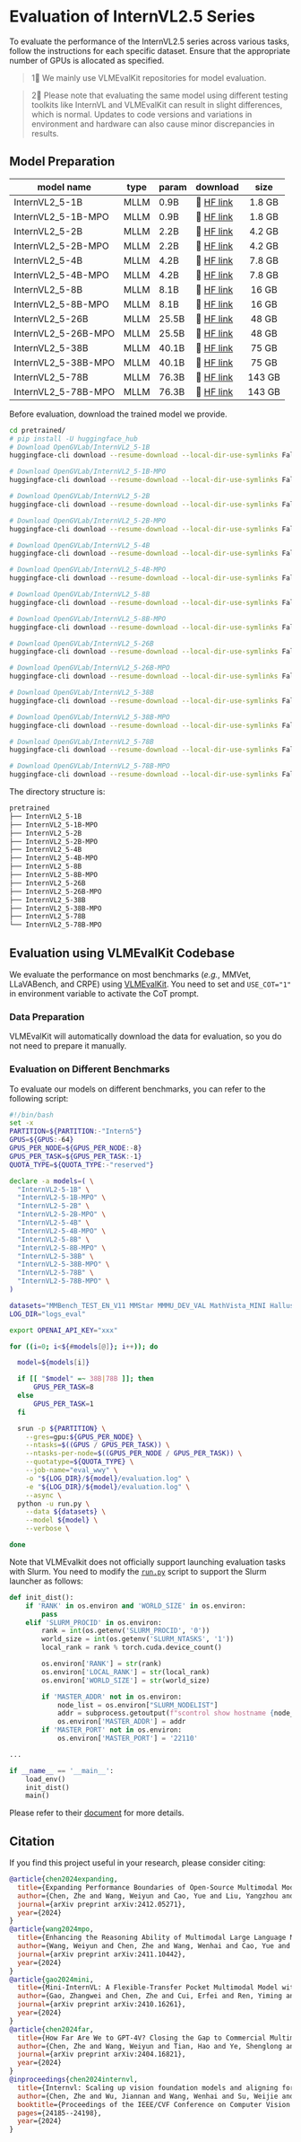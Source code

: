 # Evaluation of InternVL2.5 Series

To evaluate the performance of the InternVL2.5 series across various tasks, follow the instructions for each specific dataset. Ensure that the appropriate number of GPUs is allocated as specified.

> 1⃣️ We mainly use VLMEvalKit repositories for model evaluation.

> 2⃣️ Please note that evaluating the same model using different testing toolkits like InternVL and VLMEvalKit can result in slight differences, which is normal. Updates to code versions and variations in environment and hardware can also cause minor discrepancies in results.


## Model Preparation

| model name          | type | param | download                                                          |  size  |
| ------------------- | ---- | ----- | ----------------------------------------------------------------- | :----: |
| InternVL2_5-1B      | MLLM | 0.9B  | 🤗 [HF link](https://huggingface.co/OpenGVLab/InternVL2_5-1B)      | 1.8 GB |
| InternVL2_5-1B-MPO  | MLLM | 0.9B  | 🤗 [HF link](https://huggingface.co/OpenGVLab/InternVL2_5-1B-MPO)  | 1.8 GB |
| InternVL2_5-2B      | MLLM | 2.2B  | 🤗 [HF link](https://huggingface.co/OpenGVLab/InternVL2_5-2B)      | 4.2 GB |
| InternVL2_5-2B-MPO  | MLLM | 2.2B  | 🤗 [HF link](https://huggingface.co/OpenGVLab/InternVL2_5-2B-MPO)  | 4.2 GB |
| InternVL2_5-4B      | MLLM | 4.2B  | 🤗 [HF link](https://huggingface.co/OpenGVLab/InternVL2_5-4B)      | 7.8 GB |
| InternVL2_5-4B-MPO  | MLLM | 4.2B  | 🤗 [HF link](https://huggingface.co/OpenGVLab/InternVL2_5-4B-MPO)  | 7.8 GB |
| InternVL2_5-8B      | MLLM | 8.1B  | 🤗 [HF link](https://huggingface.co/OpenGVLab/InternVL2_5-8B)      | 16 GB  |
| InternVL2_5-8B-MPO  | MLLM | 8.1B  | 🤗 [HF link](https://huggingface.co/OpenGVLab/InternVL2_5-8B-MPO)  | 16 GB  |
| InternVL2_5-26B     | MLLM | 25.5B | 🤗 [HF link](https://huggingface.co/OpenGVLab/InternVL2_5-26B)     | 48 GB  |
| InternVL2_5-26B-MPO | MLLM | 25.5B | 🤗 [HF link](https://huggingface.co/OpenGVLab/InternVL2_5-26B-MPO) | 48 GB  |
| InternVL2_5-38B     | MLLM | 40.1B | 🤗 [HF link](https://huggingface.co/OpenGVLab/InternVL2_5-38B)     | 75 GB  |
| InternVL2_5-38B-MPO | MLLM | 40.1B | 🤗 [HF link](https://huggingface.co/OpenGVLab/InternVL2_5-38B-MPO) | 75 GB  |
| InternVL2_5-78B     | MLLM | 76.3B | 🤗 [HF link](https://huggingface.co/OpenGVLab/InternVL2_5-78B)     | 143 GB |
| InternVL2_5-78B-MPO | MLLM | 76.3B | 🤗 [HF link](https://huggingface.co/OpenGVLab/InternVL2_5-78B-MPO) | 143 GB |

Before evaluation, download the trained model we provide.

```sh
cd pretrained/
# pip install -U huggingface_hub
# Download OpenGVLab/InternVL2_5-1B
huggingface-cli download --resume-download --local-dir-use-symlinks False OpenGVLab/InternVL2_5-1B --local-dir InternVL2_5-1B

# Download OpenGVLab/InternVL2_5-1B-MPO
huggingface-cli download --resume-download --local-dir-use-symlinks False OpenGVLab/InternVL2_5-1B-MPO --local-dir InternVL2_5-1B-MPO

# Download OpenGVLab/InternVL2_5-2B
huggingface-cli download --resume-download --local-dir-use-symlinks False OpenGVLab/InternVL2_5-2B --local-dir InternVL2_5-2B

# Download OpenGVLab/InternVL2_5-2B-MPO
huggingface-cli download --resume-download --local-dir-use-symlinks False OpenGVLab/InternVL2_5-2B-MPO --local-dir InternVL2_5-2B-MPO

# Download OpenGVLab/InternVL2_5-4B
huggingface-cli download --resume-download --local-dir-use-symlinks False OpenGVLab/InternVL2_5-4B --local-dir InternVL2_5-4B

# Download OpenGVLab/InternVL2_5-4B-MPO
huggingface-cli download --resume-download --local-dir-use-symlinks False OpenGVLab/InternVL2_5-4B-MPO --local-dir InternVL2_5-4B-MPO

# Download OpenGVLab/InternVL2_5-8B
huggingface-cli download --resume-download --local-dir-use-symlinks False OpenGVLab/InternVL2_5-8B --local-dir InternVL2_5-8B

# Download OpenGVLab/InternVL2_5-8B-MPO
huggingface-cli download --resume-download --local-dir-use-symlinks False OpenGVLab/InternVL2_5-8B-MPO --local-dir InternVL2_5-8B-MPO

# Download OpenGVLab/InternVL2_5-26B
huggingface-cli download --resume-download --local-dir-use-symlinks False OpenGVLab/InternVL2_5-26B --local-dir InternVL2_5-26B

# Download OpenGVLab/InternVL2_5-26B-MPO
huggingface-cli download --resume-download --local-dir-use-symlinks False OpenGVLab/InternVL2_5-26B-MPO --local-dir InternVL2_5-26B-MPO

# Download OpenGVLab/InternVL2_5-38B
huggingface-cli download --resume-download --local-dir-use-symlinks False OpenGVLab/InternVL2_5-38B --local-dir InternVL2_5-38B

# Download OpenGVLab/InternVL2_5-38B-MPO
huggingface-cli download --resume-download --local-dir-use-symlinks False OpenGVLab/InternVL2_5-38B-MPO --local-dir InternVL2_5-38B-MPO

# Download OpenGVLab/InternVL2_5-78B
huggingface-cli download --resume-download --local-dir-use-symlinks False OpenGVLab/InternVL2_5-78B --local-dir InternVL2_5-78B

# Download OpenGVLab/InternVL2_5-78B-MPO
huggingface-cli download --resume-download --local-dir-use-symlinks False OpenGVLab/InternVL2_5-78B-MPO --local-dir InternVL2_5-78B-MPO
```

The directory structure is:

```sh
pretrained
├── InternVL2_5-1B
├── InternVL2_5-1B-MPO
├── InternVL2_5-2B
├── InternVL2_5-2B-MPO
├── InternVL2_5-4B
├── InternVL2_5-4B-MPO
├── InternVL2_5-8B
├── InternVL2_5-8B-MPO
├── InternVL2_5-26B
├── InternVL2_5-26B-MPO
├── InternVL2_5-38B
├── InternVL2_5-38B-MPO
├── InternVL2_5-78B
└── InternVL2_5-78B-MPO
```

## Evaluation using VLMEvalKit Codebase

We evaluate the performance on most benchmarks (*e.g.*, MMVet, LLaVABench, and CRPE) using [VLMEvalKit](https://github.com/open-compass/VLMEvalKit). You need to set and `USE_COT="1"` in environment variable to activate the CoT prompt.

### Data Preparation

VLMEvalKit will automatically download the data for evaluation, so you do not need to prepare it manually.

### Evaluation on Different Benchmarks

To evaluate our models on different benchmarks, you can refer to the following script:

```sh
#!/bin/bash
set -x
PARTITION=${PARTITION:-"Intern5"}
GPUS=${GPUS:-64}
GPUS_PER_NODE=${GPUS_PER_NODE:-8}
GPUS_PER_TASK=${GPUS_PER_TASK:-1}
QUOTA_TYPE=${QUOTA_TYPE:-"reserved"}

declare -a models=( \
  "InternVL2-5-1B" \
  "InternVL2-5-1B-MPO" \
  "InternVL2-5-2B" \
  "InternVL2-5-2B-MPO" \
  "InternVL2-5-4B" \
  "InternVL2-5-4B-MPO" \
  "InternVL2-5-8B" \
  "InternVL2-5-8B-MPO" \
  "InternVL2-5-38B" \
  "InternVL2-5-38B-MPO" \
  "InternVL2-5-78B" \
  "InternVL2-5-78B-MPO" \
)

datasets="MMBench_TEST_EN_V11 MMStar MMMU_DEV_VAL MathVista_MINI HallusionBench AI2D_TEST OCRBench MMVet"
LOG_DIR="logs_eval"

export OPENAI_API_KEY="xxx"

for ((i=0; i<${#models[@]}; i++)); do

  model=${models[i]}

  if [[ "$model" =~ 38B|78B ]]; then
      GPUS_PER_TASK=8
  else
      GPUS_PER_TASK=1
  fi

  srun -p ${PARTITION} \
    --gres=gpu:${GPUS_PER_NODE} \
    --ntasks=$((GPUS / GPUS_PER_TASK)) \
    --ntasks-per-node=$((GPUS_PER_NODE / GPUS_PER_TASK)) \
    --quotatype=${QUOTA_TYPE} \
    --job-name="eval_wwy" \
    -o "${LOG_DIR}/${model}/evaluation.log" \
    -e "${LOG_DIR}/${model}/evaluation.log" \
    --async \
  python -u run.py \
    --data ${datasets} \
    --model ${model} \
    --verbose \

done
```

Note that VLMEvalkit does not officially support launching evaluation tasks with Slurm. You need to modify the [`run.py`](https://github.com/open-compass/VLMEvalKit/blob/main/run.py) script to support the Slurm launcher as follows:

```python
def init_dist():
    if 'RANK' in os.environ and 'WORLD_SIZE' in os.environ:
        pass
    elif 'SLURM_PROCID' in os.environ:
        rank = int(os.getenv('SLURM_PROCID', '0'))
        world_size = int(os.getenv('SLURM_NTASKS', '1'))
        local_rank = rank % torch.cuda.device_count()

        os.environ['RANK'] = str(rank)
        os.environ['LOCAL_RANK'] = str(local_rank)
        os.environ['WORLD_SIZE'] = str(world_size)

        if 'MASTER_ADDR' not in os.environ:
            node_list = os.environ["SLURM_NODELIST"]
            addr = subprocess.getoutput(f"scontrol show hostname {node_list} | head -n1")
            os.environ['MASTER_ADDR'] = addr
        if 'MASTER_PORT' not in os.environ:
            os.environ['MASTER_PORT'] = '22110'

...

if __name__ == '__main__':
    load_env()
    init_dist()
    main()
```

Please refer to their [document](https://github.com/open-compass/VLMEvalKit/blob/main/docs/en/Quickstart.md) for more details.

## Citation

If you find this project useful in your research, please consider citing:

```BibTeX
@article{chen2024expanding,
  title={Expanding Performance Boundaries of Open-Source Multimodal Models with Model, Data, and Test-Time Scaling},
  author={Chen, Zhe and Wang, Weiyun and Cao, Yue and Liu, Yangzhou and Gao, Zhangwei and Cui, Erfei and Zhu, Jinguo and Ye, Shenglong and Tian, Hao and Liu, Zhaoyang and others},
  journal={arXiv preprint arXiv:2412.05271},
  year={2024}
}
@article{wang2024mpo,
  title={Enhancing the Reasoning Ability of Multimodal Large Language Models via Mixed Preference Optimization},
  author={Wang, Weiyun and Chen, Zhe and Wang, Wenhai and Cao, Yue and Liu, Yangzhou and Gao, Zhangwei and Zhu, Jinguo and Zhu, Xizhou and Lu, Lewei and Qiao, Yu and Dai, Jifeng},
  journal={arXiv preprint arXiv:2411.10442},
  year={2024}
}
@article{gao2024mini,
  title={Mini-InternVL: A Flexible-Transfer Pocket Multimodal Model with 5\% Parameters and 90\% Performance},
  author={Gao, Zhangwei and Chen, Zhe and Cui, Erfei and Ren, Yiming and Wang, Weiyun and Zhu, Jinguo and Tian, Hao and Ye, Shenglong and He, Junjun and Zhu, Xizhou and others},
  journal={arXiv preprint arXiv:2410.16261},
  year={2024}
}
@article{chen2024far,
  title={How Far Are We to GPT-4V? Closing the Gap to Commercial Multimodal Models with Open-Source Suites},
  author={Chen, Zhe and Wang, Weiyun and Tian, Hao and Ye, Shenglong and Gao, Zhangwei and Cui, Erfei and Tong, Wenwen and Hu, Kongzhi and Luo, Jiapeng and Ma, Zheng and others},
  journal={arXiv preprint arXiv:2404.16821},
  year={2024}
}
@inproceedings{chen2024internvl,
  title={Internvl: Scaling up vision foundation models and aligning for generic visual-linguistic tasks},
  author={Chen, Zhe and Wu, Jiannan and Wang, Wenhai and Su, Weijie and Chen, Guo and Xing, Sen and Zhong, Muyan and Zhang, Qinglong and Zhu, Xizhou and Lu, Lewei and others},
  booktitle={Proceedings of the IEEE/CVF Conference on Computer Vision and Pattern Recognition},
  pages={24185--24198},
  year={2024}
}
```

<br>
<br>
